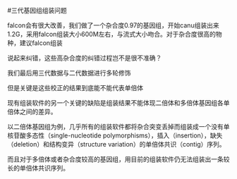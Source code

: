#三代基因组组装问题

falcon会有很大改善，我们做了一个杂合度0.97的基因组，开始canu组装出来1.2G，采用falcon组装大小600M左右，与流式大小吻合。对于杂合度很高的物种，建议falcon组装



说起来纠错，这些高杂合度的纠错过程岂不是很不准确？


我们最后用三代数据与二代数据进行多轮修饰

但是关键是这些校正的结果到底能不能代表单倍体


现有组装软件的另一个关键的缺陷是组装结果不能体现二倍体和多倍体基因组各单倍体之间的差异。

以二倍体基因组为例，几乎所有的组装软件都将杂合突变丢掉而组装成一个没有单核苷酸多态性（single-nucleotide polymorphisms），插入（insertion），缺失（deletion）和结构变异（structure variation）的单倍体共识（contig）序列。

而且对于多倍体或者杂合度较高的基因组，用目前的组装软件仍无法组装出一条较长的单倍体共识序列。